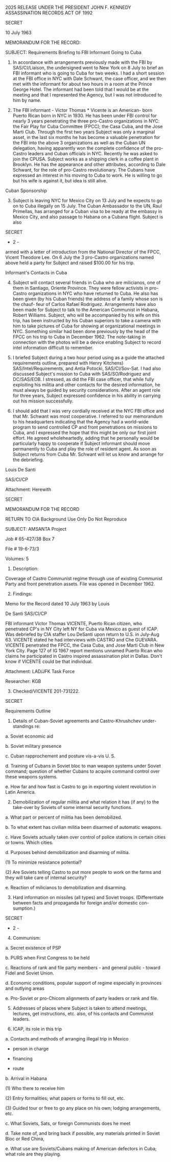 2025 RELEASE UNDER THE PRESIDENT JOHN F. KENNEDY ASSASSINATION RECORDS ACT OF 1992

SECRET

10 July 1963

MEMORANDUM FOR THE RECORD:

SUBJECT: Requirements Briefing to FBI Informant Going to Cuba

1. In accordance with arrangements previously made with the FBI by SAS/CI/Liaison, the undersigned went to New York on 8 July to brief an FBI informant who is going to Cuba for two weeks. I had a short session at the FBI office in NYC with Dale Schwant, the case officer, and we then met with the informant for about two hours in a room at the Prince George Hotel. The informant had been told that I would be at the meeting and that I represented the Agency, but I was not introduced to him by name.

2. The FBI informant - Victor Thomas * Vicente is an American- born Puerto Rican born in NYC in 1930. He has been under FBI control for nearly 3 years penetrating the three pro-Castro organizations in NYC: the Fair Play for Cuba Committee (FPCC); the Casa Cuba, and the Jose Marti Club. Through the first two years Subject was only a marginal asset, in the last six months he has become a valuable penetration for the FBI into the above 3 organizations as well as the Cuban UN delegation, having apparently won the complete confidence of the pro-Castro leaders and Cuban officials in NYC. Recently he was asked to join the CPUSA. Subject works as a shipping clerk in a coffee plant in Brooklyn. He has the appearance and other attributes, according to Dale Schwant, for the role of pro-Castro revolutionary. The Cubans have expressed an interest in his moving to Cuba to work. He is willing to go but his wife is against it, but idea is still alive.

Cuban Sponsorship

3. Subject is leaving NYC for Mexico City on 13 July and he expects to go on to Cuba illegally on 15 July. The Cuban Ambassador to the UN, Raul Primellas, has arranged for a Cuban visa to be ready at the embassy in Mexico City, and also passage to Habana on a Cubana flight. Subject is also

SECRET

- 2 -

armed with a letter of introduction from the National Director of the FPCC, Vicent Theodore Lee. On 6 July the 3 pro-Castro organizations named above held a party for Subject and raised $100.00 for his trip.

Informant's Contacts in Cuba

4. Subject will contact several friends in Cuba who are milicianos, one of them in Santiago, Oriente Province. They were fellow activists in pro- Castro organizations in NYC who have returned to Cuba. He also has been given (by his Cuban friends) the address of a family whose son is the chauf- feur of Carlos Rafael Rodriguez. Arrangements have also been made for Subject to talk to the American Communist in Habana, Robert Williams. Subject, who will be accompanied by his wife on this trip, has been instructed by his Cuban superiors to take a camera with him to take pictures of Cuba for showing at organizational meetings in NYC. Something similar had been done previously by the head of the FPCC on his trip to Cuba in December 1962. The note-taking in connection with the photos will be a device enabling Subject to record intel information difficult to remember.

5. I briefed Subject during a two hour period using as a guide the attached requirements outline, prepared with Henry Kitchens) SAS/Intel/Requirements, and Antia Potocki, SAS/CI/Sov-Sat. I had also discussed Subject's mission to Cuba with SAS/SO/Rodriguez and DC/SAS/EOB. I stressed, as did the FBI case officer, that while fully exploiting his militia and other contacts for the desired information, he must always be guided by security considerations. After an agent role for three years, Subject expressed confidence in his ability in carrying out his mission successfully.

6. I should add that I was very cordially received at the NYC FBI office and that Mr. Schwant was most cooperative. I referred to our memorandum to his headquarters indicating that the Agency had a world-wide program to send controlled CP and front penetrations on missions to Cuba, and I expressed the hope that this might be only our first joint effort. He agreed wholeheartedly, adding that he personally would be particularly happy to cooperate if Subject informant should move permanently to Cuba and play the role of resident agent. As soon as Subject returns from Cuba Mr. Schwant will let us know and arrange for the debriefing.

Louis De Santi

SAS/CI/CP

Attachment: Herewith

SECRET

MEMORANDUM FOR THE RECORD

RETURN TO CIA
Background Use Only
Do Not Reproduce

SUBJECT: AMSANTA Project

Job # 65-427/38 Box 7

File # 19-6-73/3

Volumes: 5

1. Description:

Coverage of Castro Communist regime through use of existing Communist Party and front penetration assets. File was opened in December 1962.

2. Findings:

Memo for the Record dated 10 July 1963 by Louis

De Santi SAS/CI/CP

FBI informant Victor Thomas VICENTE, Puerto Rican
citizen, who penetrated CP's in NY City left NY for Cuba via Mexico as guest of ICAP. Was debriefed by CIA staffer Lou
DeSanti upon return to U.S. in July-Aug 63. VICENTE stated
he had interviews with CASTRO and Che GUEVARA. VICENTE
penetrated the FPCC, the Casa Cuba, and Jose Marti Club in New York City. Page 127 of IG 1967 report mentions unnamed Puerto Rican who claims he participated in Castro inspired assassination plot in Dallas. Don't know if VICENTE could be that individual.

Attachment: LAD/JFK Task Force

Researcher: KGB

3. Checked/VICENTE 201-731222.

SECRET

Requirements Outline

1. Details of Cuban-Soviet agreements and Castro-Khrushchev under- standings re:

a. Soviet economic aid

b. Soviet military presence

c. Cuban rapprochement and posture vis-a-vis U. S.

d. Training of Cubans in Soviet bloc to man weapon systems under Soviet command; question of whether Cubans to acquire command control over these weapons systems.

e. How far and how fast is Castro to go in exporting violent revolution in Latin America.

2. Demobilization of regular militia and what relation it has (if any) to the take-over by Soviets of some internal security functions.

a. What part or percent of militia has been demobilized.

b. To what extent has civilian militia been disarmed of automatic weapons.

c. Have Soviets actually taken over control of police stations in certain cities or towns. Which cities.

d. Purposes behind demobilization and disarming of militia.

(1) To minimize resistance potential?

(2) Are Soviets telling Castro to put more people to work on the farms and they will take care of internal security?

e. Reaction of milicianos to demobilization and disarming.

3. Hard information on missiles (all types) and Soviet troops. (Differentiate between facts and propaganda for foreign and/or domestic con- sumption.)

SECRET

- 2 -

4. Communism:

a. Secret existence of PSP

b. PURS when First Congress to be held

c. Reactions of rank and file party members - and general public - toward Fidel and Soviet Union.

d. Economic conditions, popular support of regime especially in provinces and outlying areas

e. Pro-Soviet or pro-Chicom alignments of party leaders or rank and file.

5. Addresses of places where Subject is taken to attend meetings, lectures, get instructions, etc. also, of his contacts and Communist leaders.

6. ICAP, its role in this trip

a. Contacts and methods of arranging illegal trip in Mexico

- person in charge

- financing

- route

b. Arrival in Habana

(1) Who there to receive him

(2) Entry formalities; what papers or forms to fill out, etc.

(3) Guided tour or free to go any place on his own; lodging arrangements, etc.

c. What Soviets, Sats, or foreign Communists does he meet

d. Take note of, and bring back if possible, any materials printed in Soviet Bloc or Red China,

e. What use are Soviets/Cubans making of American defectors in Cuba; what role are they playing.

